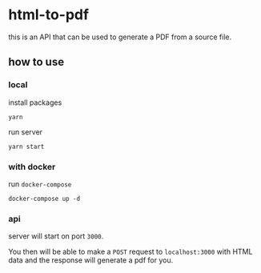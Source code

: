 # html-to-pdf
this is an API that can be used to generate a PDF from a source file.

## how to use

### local

install packages
```
yarn
```

run server

```
yarn start
```

### with docker
run `docker-compose`
```
docker-compose up -d
```

### api

server will start on port `3000`.

You then will be able to make a `POST` request to `localhost:3000` with HTML data and the response will generate a pdf for you.

